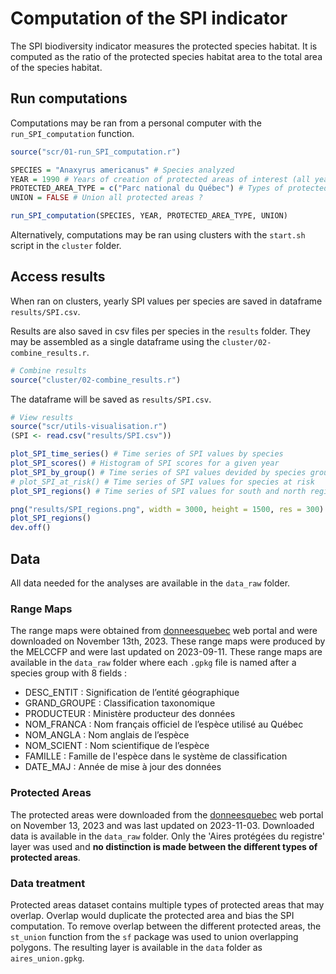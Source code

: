 # Computation of the SPI indicator

The SPI biodiversity indicator measures the protected species habitat. It is computed as the ratio of the protected species habitat area to the total area of the species habitat. 


## Run computations

Computations may be ran from a personal computer with the `run_SPI_computation` function.

```r
source("scr/01-run_SPI_computation.r")

SPECIES = "Anaxyrus americanus" # Species analyzed
YEAR = 1990 # Years of creation of protected areas of interest (all years before this year will also be considered)
PROTECTED_AREA_TYPE = c("Parc national du Québec") # Types of protected areas to consider (unique(aires_prot$DESIG_GR))
UNION = FALSE # Union all protected areas ?

run_SPI_computation(SPECIES, YEAR, PROTECTED_AREA_TYPE, UNION)
```

Alternatively, computations may be ran using clusters with the `start.sh` script in the `cluster` folder.


## Access results

When ran on clusters, yearly SPI values per species are saved in dataframe `results/SPI.csv`.

Results are also saved in csv files per species in the `results` folder. They may be assembled as a single dataframe using the `cluster/02-combine_results.r`.

```r
# Combine results
source("cluster/02-combine_results.r")
```

The dataframe will be saved as `results/SPI.csv`.

```r
# View results
source("scr/utils-visualisation.r")
(SPI <- read.csv("results/SPI.csv"))

plot_SPI_time_series() # Time series of SPI values by species
plot_SPI_scores() # Histogram of SPI scores for a given year
plot_SPI_by_group() # Time series of SPI values devided by species groups
# plot_SPI_at_risk() # Time series of SPI values for species at risk
plot_SPI_regions() # Time series of SPI values for south and north regions

png("results/SPI_regions.png", width = 3000, height = 1500, res = 300)
plot_SPI_regions()
dev.off()
```

## Data

All data needed for the analyses are available in the `data_raw` folder.

### Range Maps

The range maps were obtained from [donneesquebec](https://www.donneesquebec.ca/recherche/dataset/aires-de-repartition-faune) web portal and were downloaded on November 13th, 2023. These range maps were produced by the MELCCFP and were last updated on 2023-09-11. These range maps are available in the `data_raw` folder where each `.gpkg` file is named after a species group with 8 fields :

- DESC_ENTIT : Signification de l’entité géographique
- GRAND_GROUPE : Classification taxonomique
- PRODUCTEUR : Ministère producteur des données
- NOM_FRANCA : Nom français officiel de l’espèce utilisé au Québec
- NOM_ANGLA : Nom anglais de l’espèce
- NOM_SCIENT : Nom scientifique de l’espèce
- FAMILLE : Famille de l'espèce dans le système de classification
- DATE_MAJ : Année de mise à jour des données

### Protected Areas

The protected areas were downloaded from the [donneesquebec](https://www.donneesquebec.ca/recherche/dataset/aires-protegees-au-quebec) web portal on November 13, 2023 and was last updated on 2023-11-03. Downloaded data is available in the `data_raw` folder. Only the 'Aires protégées du registre' layer was used and **no distinction is made between the different types of protected areas**.

### Data treatment

Protected areas dataset contains multiple types of protected areas that may overlap. Overlap would duplicate the protected area and bias the SPI computation. To remove overlap between the different protected areas, the `st_union` function from the `sf` package was used to union overlapping polygons. The resulting layer is available in the `data` folder as `aires_union.gpkg`.
